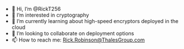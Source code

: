 - 👋 Hi, I’m @RickT256
- 👀 I’m interested in cryptography
- 🌱 I’m currently learning about high-speed encryptors deployed in the cloud
- 💞️ I’m looking to collaborate on deployment options
- 📫 How to reach me: Rick.Robinson@ThalesGroup.com

<!---
RickT256/RickT256 is a ✨ special ✨ repository because its `README.md` (this file) appears on your GitHub profile.
You can click the Preview link to take a look at your changes.
--->
